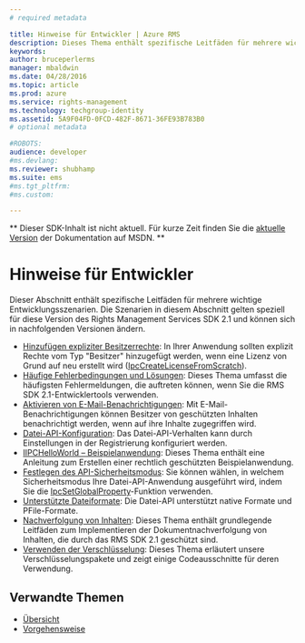 ```yaml
---
# required metadata

title: Hinweise für Entwickler | Azure RMS
description: Dieses Thema enthält spezifische Leitfäden für mehrere wichtige Entwicklungsszenarien. 
keywords:
author: bruceperlerms
manager: mbaldwin
ms.date: 04/28/2016
ms.topic: article
ms.prod: azure
ms.service: rights-management
ms.technology: techgroup-identity
ms.assetid: 5A9F04FD-0FCD-482F-8671-36FE93B783B0
# optional metadata

#ROBOTS:
audience: developer
#ms.devlang:
ms.reviewer: shubhamp
ms.suite: ems
#ms.tgt_pltfrm:
#ms.custom:

---
```

** Dieser SDK-Inhalt ist nicht aktuell. Für kurze Zeit finden Sie die [aktuelle Version](https://msdn.microsoft.com/library/windows/desktop/hh535290(v=vs.85).aspx) der Dokumentation auf MSDN. **
# Hinweise für Entwickler

Dieser Abschnitt enthält spezifische Leitfäden für mehrere wichtige Entwicklungsszenarien. Die Szenarien in diesem Abschnitt gelten speziell für diese Version des Rights Management Services SDK 2.1 und können sich in nachfolgenden Versionen ändern.

- [Hinzufügen expliziter Besitzerrechte](add-explicit-owner-rights.md): In Ihrer Anwendung sollten explizit Rechte vom Typ &quot;Besitzer&quot; hinzugefügt werden, wenn eine Lizenz von Grund auf neu erstellt wird ([IpcCreateLicenseFromScratch](/rights-management/sdk/2.1/api/win/functions#msipc_ipccreatelicensefromscratch)).
- [Häufige Fehlerbedingungen und Lösungen](common-error-conditions-and-solutions.md): Dieses Thema umfasst die häufigsten Fehlermeldungen, die auftreten können, wenn Sie die RMS SDK 2.1-Entwicklertools verwenden.
- [Aktivieren von E-Mail-Benachrichtigungen](how-to-enable-email-notification.md): Mit E-Mail-Benachrichtigungen können Besitzer von geschützten Inhalten benachrichtigt werden, wenn auf ihre Inhalte zugegriffen wird.
- [Datei-API-Konfiguration](file-api-configuration.md): Das Datei-API-Verhalten kann durch Einstellungen in der Registrierung konfiguriert werden.
- [IIPCHelloWorld – Beispielanwendung](how-to-build-your-first-application.md): Dieses Thema enthält eine Anleitung zum Erstellen einer rechtlich geschützten Beispielanwendung.
- [Festlegen des API-Sicherheitsmodus](setting-the-api-security-mode-api-mode.md): Sie können wählen, in welchem Sicherheitsmodus Ihre Datei-API-Anwendung ausgeführt wird, indem Sie die [IpcSetGlobalProperty](/rights-management/sdk/2.1/api/win/functions#msipc_ipcsetglobalproperty)-Funktion verwenden.
- [Unterstützte Dateiformate](supported-file-formats.md): Die Datei-API unterstützt native Formate und PFile-Formate.
- [Nachverfolgung von Inhalten](tracking-content.md): Dieses Thema enthält grundlegende Leitfäden zum Implementieren der Dokumentnachverfolgung von Inhalten, die durch das RMS SDK 2.1 geschützt sind.
- [Verwenden der Verschlüsselung](working-with-encryption.md): Dieses Thema erläutert unsere Verschlüsselungspakete und zeigt einige Codeausschnitte für deren Verwendung.

 

## Verwandte Themen ##
* [Übersicht](ad-rms-overview.md)
* [Vorgehensweise](how-to-use-msipc.md)
 

 


<!--HONumber=Jun16_HO1-->


